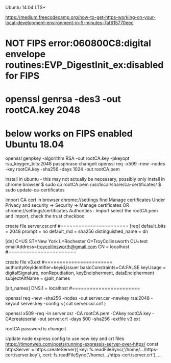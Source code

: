 Ubuntu 14.04 LTS+

https://medium.freecodecamp.org/how-to-get-https-working-on-your-local-development-environment-in-5-minutes-7af615770eec

# NOT FIPS error:060800C8:digital envelope routines:EVP_DigestInit_ex:disabled for FIPS
# openssl genrsa -des3 -out rootCA.key 2048
# below works on FIPS enabled Ubuntu 18.04
openssl genpkey -algorithm RSA -out rootCA.key -pkeyopt rsa_keygen_bits:2048
passphrase changeit
openssl req -x509 -new -nodes -key rootCA.key -sha256 -days 1024 -out rootCA.pem

Install in ubuntu - this may not actually be necessary, possibly only install in chrome browser
$ sudo cp rootCA.pem /usr/local/share/ca-certificates/
$ sudo update-ca-certificates

Import CA cert in browser
chrome://settings
find Manage certificates
Under Privacy and security -> Security -> Manage certificates
OR chrome://settings/certificates
Authorities : Import
select the rootCA.pem and import, check the trust checkbox

create file server.csr.cnf
#=======================
[req]
default_bits = 2048
prompt = no
default_md = sha256
distinguished_name = dn

[dn]
C=US
ST=New York
L=Rochester
O=TroyCollinsworth
OU=test
emailAddress=troycollinsworth@gmail.com
CN = localhost
#=======================

create file v3.ext
#=======================
authorityKeyIdentifier=keyid,issuer
basicConstraints=CA:FALSE
keyUsage = digitalSignature, nonRepudiation, keyEncipherment, dataEncipherment
subjectAltName = @alt_names

[alt_names]
DNS.1 = localhost
#=======================

openssl req -new -sha256 -nodes -out server.csr -newkey rsa:2048 -keyout server.key -config <( cat server.csr.cnf )

openssl x509 -req -in server.csr -CA rootCA.pem -CAkey rootCA.key -CAcreateserial -out server.crt -days 500 -sha256 -extfile v3.ext

rootCA password is changeit

Update node express config to use new key and crt files
https://timonweb.com/posts/running-expressjs-server-over-https/
const httpsServer = https.createServer({
  key: fs.readFileSync('/home/.../https-cert/server.key'),
  cert: fs.readFileSync('/home/.../https-cert/server.crt'),
  ...
